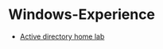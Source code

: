 # Windows-Experience

- [Active directory home lab](https://github.com/Jmtechh/ActiveDirectoryLab/tree/main)

